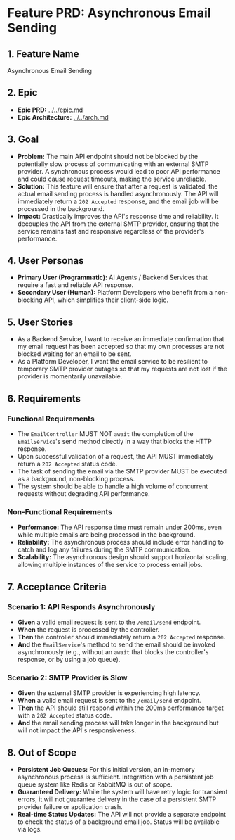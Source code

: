 # Feature PRD: Asynchronous Email Sending

## 1. Feature Name

Asynchronous Email Sending

## 2. Epic

- **Epic PRD:** [../../epic.md](./../epic.md)
- **Epic Architecture:** [../../arch.md](./../arch.md)

## 3. Goal

- **Problem:** The main API endpoint should not be blocked by the potentially slow process of communicating with an external SMTP provider. A synchronous process would lead to poor API performance and could cause request timeouts, making the service unreliable.
- **Solution:** This feature will ensure that after a request is validated, the actual email sending process is handled asynchronously. The API will immediately return a `202 Accepted` response, and the email job will be processed in the background.
- **Impact:** Drastically improves the API's response time and reliability. It decouples the API from the external SMTP provider, ensuring that the service remains fast and responsive regardless of the provider's performance.

## 4. User Personas

- **Primary User (Programmatic):** AI Agents / Backend Services that require a fast and reliable API response.
- **Secondary User (Human):** Platform Developers who benefit from a non-blocking API, which simplifies their client-side logic.

## 5. User Stories

- As a Backend Service, I want to receive an immediate confirmation that my email request has been accepted so that my own processes are not blocked waiting for an email to be sent.
- As a Platform Developer, I want the email service to be resilient to temporary SMTP provider outages so that my requests are not lost if the provider is momentarily unavailable.

## 6. Requirements

### Functional Requirements

- The `EmailController` MUST NOT `await` the completion of the `EmailService`'s send method directly in a way that blocks the HTTP response.
- Upon successful validation of a request, the API MUST immediately return a `202 Accepted` status code.
- The task of sending the email via the SMTP provider MUST be executed as a background, non-blocking process.
- The system should be able to handle a high volume of concurrent requests without degrading API performance.

### Non-Functional Requirements

- **Performance:** The API response time must remain under 200ms, even while multiple emails are being processed in the background.
- **Reliability:** The asynchronous process should include error handling to catch and log any failures during the SMTP communication.
- **Scalability:** The asynchronous design should support horizontal scaling, allowing multiple instances of the service to process email jobs.

## 7. Acceptance Criteria

### Scenario 1: API Responds Asynchronously

- **Given** a valid email request is sent to the `/email/send` endpoint.
- **When** the request is processed by the controller.
- **Then** the controller should immediately return a `202 Accepted` response.
- **And** the `EmailService`'s method to send the email should be invoked asynchronously (e.g., without an `await` that blocks the controller's response, or by using a job queue).

### Scenario 2: SMTP Provider is Slow

- **Given** the external SMTP provider is experiencing high latency.
- **When** a valid email request is sent to the `/email/send` endpoint.
- **Then** the API should still respond within the 200ms performance target with a `202 Accepted` status code.
- **And** the email sending process will take longer in the background but will not impact the API's responsiveness.

## 8. Out of Scope

- **Persistent Job Queues:** For this initial version, an in-memory asynchronous process is sufficient. Integration with a persistent job queue system like Redis or RabbitMQ is out of scope.
- **Guaranteed Delivery:** While the system will have retry logic for transient errors, it will not guarantee delivery in the case of a persistent SMTP provider failure or application crash.
- **Real-time Status Updates:** The API will not provide a separate endpoint to check the status of a background email job. Status will be available via logs.
